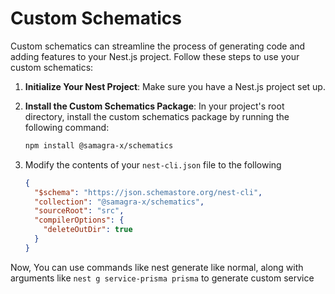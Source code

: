 # Custom Schematics

Custom schematics can streamline the process of generating code and adding features to your Nest.js project. Follow these steps to use your custom schematics:

1. **Initialize Your Nest Project**: Make sure you have a Nest.js project set up.

2. **Install the Custom Schematics Package**: In your project's root directory, install the custom schematics package by running the following command:

   ```sh
   npm install @samagra-x/schematics
   ```

3. Modify the contents of your `nest-cli.json` file to the following

   ```json
   {
     "$schema": "https://json.schemastore.org/nest-cli",
     "collection": "@samagra-x/schematics",
     "sourceRoot": "src",
     "compilerOptions": {
       "deleteOutDir": true
     }
   }
   ```

Now, You can use commands like nest generate like normal, along with arguments like `nest g service-prisma prisma` to generate custom service
